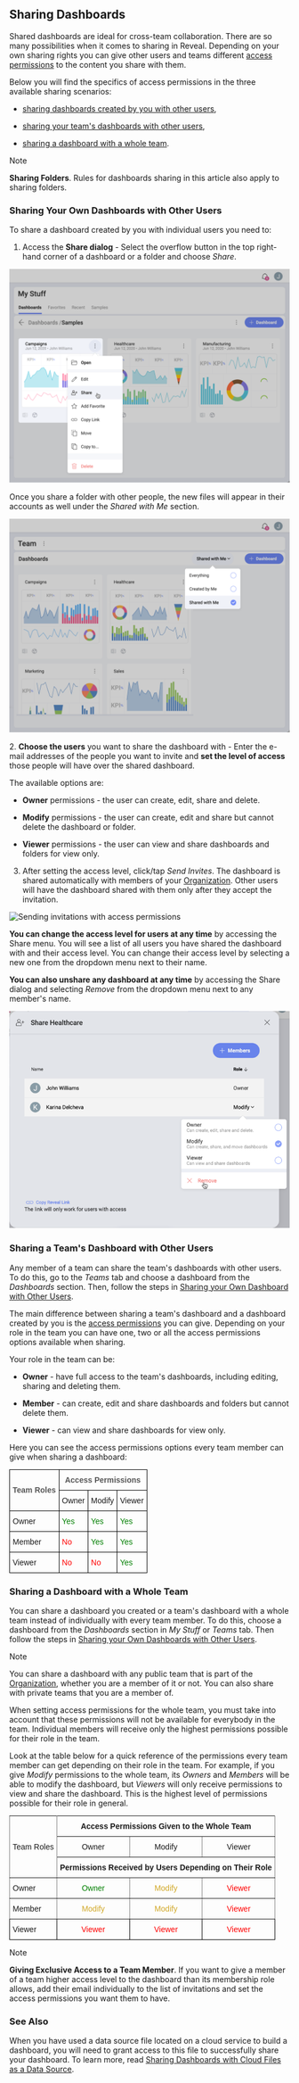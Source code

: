## Sharing Dashboards


Shared dashboards are ideal for cross-team collaboration. There are so
many possibilities when it comes to sharing in Reveal. Depending on your
own sharing rights you can give other users and teams different [access permissions](#access-permissions) to the content you share with them.

Below you will find the specifics of access permissions in the three available sharing scenarios:

  - [sharing dashboards created by you with other users](#sharing-dashboards-users),

  - [sharing your team's dashboards with other users](#sharing-team-dashboard),

  - [sharing a dashboard with a whole team](#sharing-dashboard-with-team).

> [!NOTE]
> **Sharing Folders**. Rules for dashboards sharing in this article also apply to sharing folders.

<a name='sharing-dashboards-users'></a>
### Sharing Your Own Dashboards with Other Users

To share a dashboard created by you with individual users you need to:

1.  Access the **Share dialog** - Select the overflow button in the top right-hand corner of a dashboard or a folder and choose *Share*.


  ![Accessing the sharing dialog of a dashboard](images/sharing-dialog.png)

  Once you share a folder with other people, the new files will appear in their accounts as well under the *Shared with Me* section.

  ![Shared with Me option selected](images/shared-with-me.png)

<a name='access-permissions'></a>
2.  **Choose the users** you want to share the dashboard with - Enter the e-mail addresses of the people you want to invite and **set the level of access** those people will have over the shared dashboard.

The available options are:

  - **Owner** permissions - the user can create, edit, share and delete.

  - **Modify** permissions - the user can create, edit and share but cannot delete the dashboard or folder.

  - **Viewer** permissions - the user can view and share dashboards and folders for view only.

3.  After setting the access level, click/tap *Send Invites*. The dashboard is shared automatically with members of your [Organization](~/en/teams/overview.html#organization-team). Other users will have the dashboard shared with them only after they accept the invitation.

  ![Sending invitations with access permissions](images/send-invites-share-button.png)

**You can change the access level for users at any time** by accessing
the Share menu. You will see a list of all users you have shared the
dashboard with and their access level. You can change their access level
by selecting a new one from the dropdown menu next to their name.

**You can also unshare any dashboard at any time** by accessing the
Share dialog and selecting *Remove* from the dropdown menu next to any
member's name.

![Remove sharing button](images/remove-sharing.png)

<a name='sharing-team-dashboard'></a>
### Sharing a Team's Dashboard with Other Users

Any member of a team can share the team's dashboards with other users. To do this, go to the *Teams* tab and choose a dashboard from the *Dashboards* section. Then, follow the steps in [Sharing your Own Dashboard with Other Users](#sharing-dashboards-users).

The main difference between sharing a team's dashboard and a dashboard created by you is the [access permissions](#access-permissions) you can
give. Depending on your role in the team you can have one, two or all the access permissions options available when sharing.

Your role in the team can be:

  - **Owner** - have full access to the team's dashboards, including
    editing, sharing and deleting them.

  - **Member** - can create, edit and share dashboards and folders
    but cannot delete them.

  - **Viewer** - can view and share dashboards for view only.

Here you can see the access permissions options every team member can give when sharing a dashboard:

<style type="text/css">
.tg  {border-collapse:collapse;border-spacing:0;}
.tg td{border-color:black;border-style:solid;border-width:1px;font-family:Arial, sans-serif;font-size:14px;
  overflow:hidden;padding:10px 5px;word-break:normal;}
.tg th{border-color:black;border-style:solid;border-width:1px;font-family:Arial, sans-serif;font-size:14px;
  font-weight:normal;overflow:hidden;padding:10px 5px;word-break:normal;}
.tg .tg-t96r{color:rgb(88, 88, 88);font-weight:bold;text-align:center;vertical-align:top}
.tg .tg-baqh{text-align:center;vertical-align:top}
.tg .tg-oav7{color:rgb(88, 88, 88);font-weight:bold;text-align:center;vertical-align:middle}
</style>

<table class="tg">
 <tr>
    <th class="tg-oav7" rowspan="2">Team Roles</th>
    <th class="tg-t96r" colspan="3">Access Permissions</th>
  </tr>
  <tr>
    <td class="tg-baqh">Owner</td>
    <td class="tg-baqh">Modify</td>
    <td class="tg-baqh">Viewer</td>
  </tr>
  <tr>
    <td>Owner</td>
    <td><span style="color: #007F00">Yes</span></td>
    <td><span style="color: #007F00">Yes</span></td>
    <td><span style="color: #007F00">Yes</span></td>
  </tr>
  <tr>
    <td>Member</td>
    <td><span style="color: #FF0000">No</span></td>
    <td><span style="color: #007F00">Yes</span></td>
    <td><span style="color: #007F00">Yes</span></td>
  </tr>
  <tr>
    <td>Viewer</td>
    <td><span style="color: #FF0000">No</span></td>
    <td><span style="color: #FF0000">No</span></td>
    <td><span style="color: #007F00">Yes</span></td>
  </tr>
</table>


<a name='sharing-dashboard-with-team'></a>
### Sharing a Dashboard with a Whole Team

You can share a dashboard you created or a team's dashboard with a whole
team instead of individually with every team member. To do this, choose
a dashboard from the *Dashboards* section in *My Stuff* or *Teams* tab.
Then follow the steps in [Sharing your Own Dashboards with Other Users](#sharing-dashboards-users).

>[!NOTE]
>You can share a dashboard with any public team that is part of the [Organization](~/en/teams/overview.html#organization-team), whether you are a member of it or not. You can also share with private teams that you are a member of.

When setting access permissions for the whole team, you must take into
account that these permissions will not be available for everybody in the team. Individual members will receive only the highest permissions possible for their role in the team.

Look at the table below for a quick reference of the permissions
every team member can get depending on their role in the team. For example, if you give *Modify* permissions to the whole team, its *Owners* and *Members* will be able to modify the dashboard, but *Viewers* will only receive permissions to view and share the dashboard. This is the highest level of permissions possible for their role in general.   

<style type="text/css">
.tg  {border-collapse:collapse;border-spacing:0;}
.tg td{font-family:Arial, sans-serif;font-size:14px;padding:10px 5px;border-style:solid;border-width:1px;overflow:hidden;word-break:normal;border-color:black;}
.tg th{font-family:Arial, sans-serif;font-size:14px;font-weight:normal;padding:10px 5px;border-style:solid;border-width:1px;overflow:hidden;word-break:normal;border-color:black;}
.tg .tg-9wq8{border-color:inherit;text-align:center;vertical-align:middle}
.tg .tg-baqh{text-align:center;vertical-align:top}
.tg .tg-aktf{font-weight:bold;color:#333333;border-color:inherit;text-align:center;vertical-align:top}
.tg .tg-c3ow{border-color:inherit;text-align:center;vertical-align:top}
.tg .tg-7btt{font-weight:bold;border-color:inherit;text-align:center;vertical-align:top}
.tg .tg-0pky{border-color:inherit;text-align:left;vertical-align:top}
.tg .tg-0lax{text-align:left;vertical-align:top}
</style>
<table class="tg">
  <tr>
    <th class="tg-9wq8" rowspan="3">Team Roles</th>
    <th class="tg-7btt" colspan="3">Access Permissions Given to the Whole Team</th>
  </tr>
  <tr>
    <td class="tg-c3ow">Owner</td>
    <td class="tg-c3ow">Modify</td>
    <td class="tg-c3ow">Viewer</td>
  </tr>
  <tr>
    <td class="tg-7btt" style="text-align: center !important" colspan="3"> Permissions Received by Users Depending on Their Role</td>
  </tr>
  <tr>
    <td class="tg-0pky">Owner</td>
    <td class="tg-c3ow"><span style="color: #007F00">Owner</span></td>
    <td class="tg-c3ow"><span style="color: #D1A827">Modify</span></td>
    <td class="tg-c3ow"><span style="color: #FF0000">Viewer</span></td>
  </tr>
  <tr>
    <td class="tg-0pky">Member</td>
    <td class="tg-c3ow"><span style="color: #D1A827">Modify</span></td>
    <td class="tg-c3ow"><span style="color: #D1A827">Modify</span></td>
    <td class="tg-c3ow"><span style="color: #FF0000">Viewer</span></td>
  </tr>
  <tr>
    <td class="tg-0lax">Viewer</td>
    <td class="tg-baqh"><span style="color: #FF0000">Viewer</span></td>
    <td class="tg-baqh"><span style="color: #FF0000">Viewer</span></td>
    <td class="tg-baqh"><span style="color: #FF0000">Viewer</span></td>
  </tr>
</table>

>[!NOTE]
>**Giving Exclusive Access to a Team Member**. If you want to give a member of a team higher access level to the dashboard than its membership role allows, add their email individually to the list of invitations and set the access permissions you want them to have.

### See Also

When you have used a data source file located on a cloud service to build a dashboard, you will need to grant access to this file to successfully share your dashboard. To learn more, read [Sharing Dashboards with Cloud Files as a Data Source](sharing-dashboards-datasource-files-cloud-provider.md).
